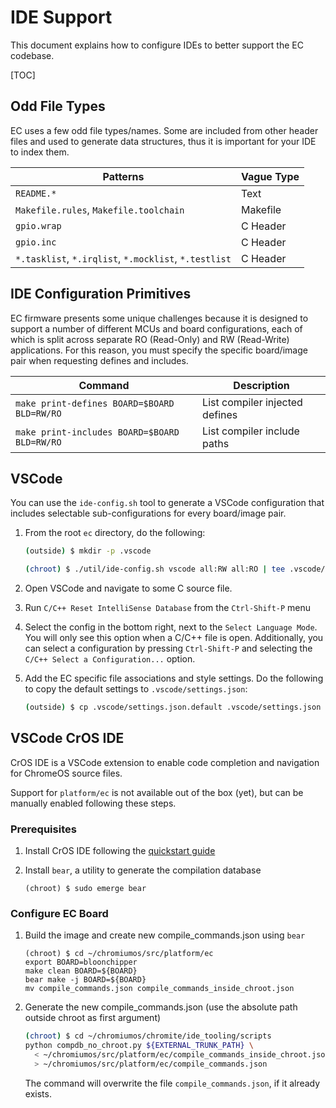 # IDE Support

This document explains how to configure IDEs to better support the EC codebase.

[TOC]

## Odd File Types

EC uses a few odd file types/names. Some are included from other header files
and used to generate data structures, thus it is important for your IDE to index
them.

Patterns                                              | Vague Type
----------------------------------------------------- | ----------
`README.*`                                            | Text
`Makefile.rules`, `Makefile.toolchain`                | Makefile
`gpio.wrap`                                           | C Header
`gpio.inc`                                            | C Header
`*.tasklist`, `*.irqlist`, `*.mocklist`, `*.testlist` | C Header

## IDE Configuration Primitives

EC firmware presents some unique challenges because it is designed to support a
number of different MCUs and board configurations, each of which is split across
separate RO (Read-Only) and RW (Read-Write) applications. For this reason, you
must specify the specific board/image pair when requesting defines and includes.

Command                                      | Description
-------------------------------------------- | ------------------------------
`make print-defines BOARD=$BOARD BLD=RW/RO`  | List compiler injected defines
`make print-includes BOARD=$BOARD BLD=RW/RO` | List compiler include paths

## VSCode

You can use the `ide-config.sh` tool to generate a VSCode configuration that
includes selectable sub-configurations for every board/image pair.

1.  From the root `ec` directory, do the following:

    ```bash
    (outside) $ mkdir -p .vscode
    ```

    ```bash
    (chroot) $ ./util/ide-config.sh vscode all:RW all:RO | tee .vscode/c_cpp_properties.json
    ```

2.  Open VSCode and navigate to some C source file.

3.  Run `C/C++ Reset IntelliSense Database` from the `Ctrl-Shift-P` menu

4.  Select the config in the bottom right, next to the `Select Language Mode`.
    You will only see this option when a C/C++ file is open. Additionally, you
    can select a configuration by pressing `Ctrl-Shift-P` and selecting the
    `C/C++ Select a Configuration...` option.

5.  Add the EC specific file associations and style settings. Do the following
    to copy the default settings to `.vscode/settings.json`:

    ```bash
    (outside) $ cp .vscode/settings.json.default .vscode/settings.json
    ```

## VSCode CrOS IDE

CrOS IDE is a VSCode extension to enable code completion and navigation for
ChromeOS source files.

Support for `platform/ec` is not available out of the box (yet), but can be
manually enabled following these steps.

### Prerequisites

1.  Install CrOS IDE following the [quickstart guide]
1.  Install `bear`, a utility to generate the compilation database

    ```
    (chroot) $ sudo emerge bear
    ```

[quickstart guide]: https://chromium.googlesource.com/chromiumos/chromite/+/main/ide_tooling/docs/quickstart.md

### Configure EC Board

1.  Build the image and create new compile_commands.json using `bear`

    ```
    (chroot) $ cd ~/chromiumos/src/platform/ec
    export BOARD=bloonchipper
    make clean BOARD=${BOARD}
    bear make -j BOARD=${BOARD}
    mv compile_commands.json compile_commands_inside_chroot.json
    ```

1.  Generate the new compile_commands.json (use the absolute path outside chroot
    as first argument)

    ```bash
    (chroot) $ cd ~/chromiumos/chromite/ide_tooling/scripts
    python compdb_no_chroot.py ${EXTERNAL_TRUNK_PATH} \
      < ~/chromiumos/src/platform/ec/compile_commands_inside_chroot.json \
      > ~/chromiumos/src/platform/ec/compile_commands.json
    ```
    The command will overwrite the file `compile_commands.json`, if it already
    exists.
